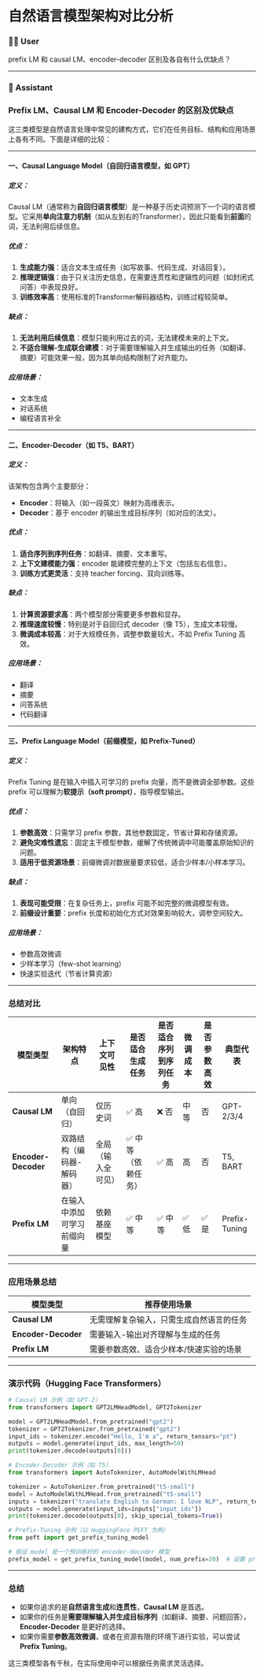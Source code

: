 # 自然语言模型架构对比分析

### 🧑‍💻 User

prefix LM 和 causal LM、encoder-decoder 区别及各自有什么优缺点？

---

### 🤖 Assistant

### Prefix LM、Causal LM 和 Encoder-Decoder 的区别及优缺点

这三类模型是自然语言处理中常见的建构方式，它们在任务目标、结构和应用场景上各有不同。下面是详细的比较：

---

#### 一、Causal Language Model（自回归语言模型，如 GPT）

##### 定义：
Causal LM（通常称为**自回归语言模型**）是一种基于历史词预测下一个词的语言模型。它采用**单向注意力机制**（如从左到右的Transformer），因此只能看到**前面**的词，无法利用后续信息。

##### 优点：
1. **生成能力强**：适合文本生成任务（如写故事、代码生成、对话回复）。
2. **推理逻辑强**：由于只关注历史信息，在需要连贯性和逻辑性的问题（如封闭式问答）中表现良好。
3. **训练效率高**：使用标准的Transformer解码器结构，训练过程较简单。

##### 缺点：
1. **无法利用后续信息**：模型只能利用过去的词，无法建模未来的上下文。
2. **不适合理解-生成联合建模**：对于需要理解输入并生成输出的任务（如翻译、摘要）可能效果一般，因为其单向结构限制了对齐能力。

##### 应用场景：
- 文本生成
- 对话系统
- 编程语言补全

---

#### 二、Encoder-Decoder（如 T5、BART）

##### 定义：
该架构包含两个主要部分：
- **Encoder**：将输入（如一段英文）映射为高维表示。
- **Decoder**：基于 encoder 的输出生成目标序列（如对应的法文）。

##### 优点：
1. **适合序列到序列任务**：如翻译、摘要、文本重写。
2. **上下文建模能力强**：encoder 能建模完整的上下文（包括左右信息）。
3. **训练方式更灵活**：支持 teacher forcing、双向训练等。

##### 缺点：
1. **计算资源要求高**：两个模型部分需要更多参数和显存。
2. **推理速度较慢**：特别是对于自回归式 decoder（像 T5），生成文本较慢。
3. **微调成本较高**：对于大规模任务，调整参数量较大，不如 Prefix Tuning 高效。

##### 应用场景：
- 翻译
- 摘要
- 问答系统
- 代码翻译

---

#### 三、Prefix Language Model（前缀模型，如 Prefix-Tuned）

##### 定义：
Prefix Tuning 是在输入中插入可学习的 prefix 向量，而不是微调全部参数。这些 prefix 可以理解为**软提示（soft prompt）**，指导模型输出。

##### 优点：
1. **参数高效**：只需学习 prefix 参数，其他参数固定，节省计算和存储资源。
2. **避免灾难性遗忘**：固定主干模型参数，缓解了传统微调中可能覆盖原始知识的问题。
3. **适用于低资源场景**：前缀微调对数据量要求较低，适合少样本/小样本学习。

##### 缺点：
1. **表现可能受限**：在复杂任务上，prefix 可能不如完整的微调模型有效。
2. **前缀设计重要**：prefix 长度和初始化方式对效果影响较大，调参空间较大。

##### 应用场景：
- 参数高效微调
- 少样本学习（few-shot learning）
- 快速实验迭代（节省计算资源）

---

### 总结对比

| 模型类型           | 架构特点                   | 上下文可见性        | 是否适合生成任务 | 是否适合序列到序列任务 | 微调成本 | 是否参数高效 | 典型代表 |
|--------------------|---------------------------|---------------------|------------------|------------------------|-----------|--------------|-----------|
| **Causal LM**       | 单向（自回归）             | 仅历史词            | ✅ 高             | ❌ 否                  | 中等       | 否           | GPT-2/3/4 |
| **Encoder-Decoder** | 双路结构（编码器-解码器）  | 全局（输入全可见）   | ✅ 中等（依赖任务） | ✅ 高                  | 高         | 否           | T5, BART  |
| **Prefix LM**       | 在输入中添加可学习前缀向量   | 依赖基座模型         | ✅ 中等            | ✅ 中等                 | ✅ 低       | ✅ 是         | Prefix-Tuning |

---

### 应用场景总结

| 模型类型           | 推荐使用场景                           |
|--------------------|----------------------------------------|
| **Causal LM**       | 无需理解复杂输入，只需生成自然语言的任务 |
| **Encoder-Decoder** | 需要输入-输出对齐理解与生成的任务          |
| **Prefix LM**       | 需要参数高效、适合少样本/快速实验的场景     |

---

### 演示代码（Hugging Face Transformers）

```python
# Causal LM 示例（如 GPT-2）
from transformers import GPT2LMHeadModel, GPT2Tokenizer

model = GPT2LMHeadModel.from_pretrained("gpt2")
tokenizer = GPT2Tokenizer.from_pretrained("gpt2")
input_ids = tokenizer.encode("Hello, I'm a", return_tensors="pt")
outputs = model.generate(input_ids, max_length=50)
print(tokenizer.decode(outputs[0]))

# Encoder-Decoder 示例（如 T5）
from transformers import AutoTokenizer, AutoModelWithLMHead

tokenizer = AutoTokenizer.from_pretrained("t5-small")
model = AutoModelWithLMHead.from_pretrained("t5-small")
inputs = tokenizer("translate English to German: I love NLP", return_tensors="pt")
outputs = model.generate(input_ids=inputs["input_ids"])
print(tokenizer.decode(outputs[0], skip_special_tokens=True))

# Prefix-Tuning 示例（以 HuggingFace PEFT 为例）
from peft import get_prefix_tuning_model

# 假设 model 是一个预训练好的 encoder-decoder 模型
prefix_model = get_prefix_tuning_model(model, num_prefix=20)  # 设置 prefix 长度为 20
```

---

### 总结

- 如果你追求的是**自然语言生成**和**连贯性**，**Causal LM** 是首选。
- 如果你的任务是**需要理解输入并生成目标序列**（如翻译、摘要、问题回答），**Encoder-Decoder** 是更好的选择。
- 如果你需要**参数高效微调**，或者在资源有限的环境下进行实验，可以尝试 **Prefix Tuning**。

这三类模型各有千秋，在实际使用中可以根据任务需求灵活选择。